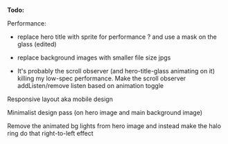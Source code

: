 
**Todo:**


Performance:
 * replace hero title with sprite for performance ? and use a mask on the glass (edited)

 * replace background images with smaller file size jpgs

 * It's probably the scroll observer (and hero-title-glass animating on it) killing my low-spec performance.
Make the scroll observer addListen/remove listen based on animation toggle

Responsive layout aka mobile design

Minimalist design pass (on hero image and main background image)

Remove the animated bg lights from hero image and instead make the halo ring do that right-to-left effect

